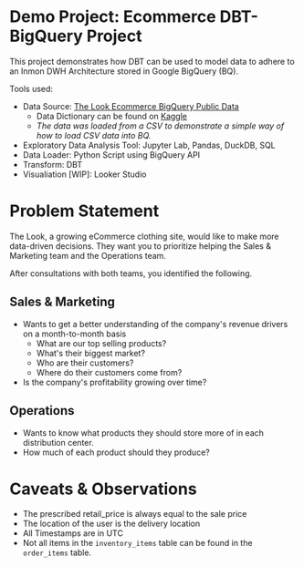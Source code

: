 # Demo Project: Ecommerce DBT-BigQuery Project

This project demonstrates how DBT can be used to model data to adhere to an Inmon DWH Architecture stored in Google BigQuery (BQ). 

Tools used: 
- Data Source: [The Look Ecommerce BigQuery Public Data](https://console.cloud.google.com/bigquery?p=bigquery-public-data&d=thelook_ecommerce&page=dataset&project=%3F&ws=!1m4!1m3!3m2!1sbigquery-public-data!2sthelook_ecommerce&inv=1&invt=Abq6kQ)
    - Data Dictionary can be found on [Kaggle](https://www.kaggle.com/datasets/mustafakeser4/looker-ecommerce-bigquery-dataset?select=users.csv)
    - *The data was loaded from a CSV to demonstrate a simple way of how to load CSV data into BQ.*
- Exploratory Data Analysis Tool: Jupyter Lab, Pandas, DuckDB, SQL
- Data Loader: Python Script using BigQuery API
- Transform: DBT
- Visualiation [WIP]: Looker Studio


# Problem Statement
The Look, a growing eCommerce clothing site, would like to make more data-driven decisions. They want you to prioritize helping the Sales & Marketing team and the Operations team.

After consultations with both teams, you identified the following.

## Sales & Marketing
- Wants to get a better understanding of the company's revenue drivers on a month-to-month basis
    - What are our top selling products? 
    - What's their biggest market? 
    - Who are their customers?
    - Where do their customers come from? 
- Is the company's profitability growing over time?


## Operations
- Wants to know what products they should store more of in each distribution center.
- How much of each product should they produce?


# Caveats & Observations
- The prescribed retail_price is always equal to the sale price
- The location of the user is the delivery location
- All Timestamps are in UTC
- Not all items in the `inventory_items` table can be found in the `order_items` table.
